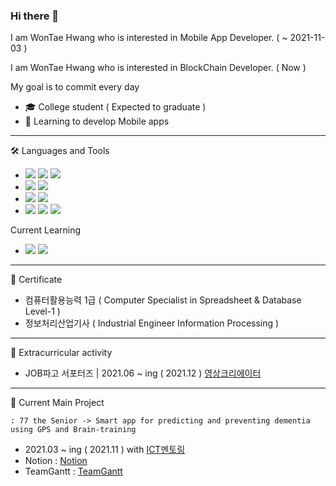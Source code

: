 ### Hi there 👋

I am WonTae Hwang who is interested in Mobile App Developer. ( ~ 2021-11-03 )

I am WonTae Hwang who is interested in BlockChain Developer. ( Now )

My goal is to commit every day

- 🎓 College student ( Expected to graduate )
- 🌱 Learning to develop Mobile apps

---

🛠 Languages and Tools

- <img src="https://img.shields.io/badge/Python-3766AB?style=flat-square&logo=Python&logoColor=white"/></a>
<img src="https://img.shields.io/badge/Java-007396?style=flat-square&logo=Java&logoColor=white"/></a>
<img src="https://img.shields.io/badge/Android-3DDC84?style=flat-square&logo=Android&logoColor=white"/></a>
- <img src="https://img.shields.io/badge/Windows-0078D6?style=flat-square&logo=Windows&logoColor=white"/></a>
<img src="https://img.shields.io/badge/Linux-FF0000?style=flat-square&logo=Linux&logoColor=white"/></a>
- <img src="https://img.shields.io/badge/Firebase-FFCA28?style=flat-square&logo=Firebase&logoColor=white"/></a>
<img src="https://img.shields.io/badge/MySQL-4479A1?style=flat-square&logo=MySQL&logoColor=white"/></a>
- <img src="https://img.shields.io/badge/Notion-000000?style=flat-square&logo=Notion&logoColor=white"/></a>
<img src="https://img.shields.io/badge/Git-F05032?style=flat-square&logo=Git&logoColor=white"/></a>
<img src="https://img.shields.io/badge/Slack-4A154B?style=flat-square&logo=Slack&logoColor=white"/></a>

Current Learning
- <img src="https://img.shields.io/badge/Javascript-F7DF1E?style=flat-square&logo=Slack&logoColor=white"/></a>
<img src="https://img.shields.io/badge/Solidity-363636?style=flat-square&logo=Slack&logoColor=white"/></a>

---

📜 Certificate

- 컴퓨터활용능력 1급 ( Computer Specialist in Spreadsheet & Database Level-1 )
- 정보처리산업기사 ( Industrial Engineer Information Processing )

---

💪 Extracurricular activity

- JOB파고 서포터즈 | 2021.06 ~ ing ( 2021.12 ) [영상크리에이터](https://coding1998.tistory.com/category/%EC%98%81%EC%83%81%ED%8E%B8%EC%A7%91)

---

📝 Current Main Project

    : 77 the Senior -> Smart app for predicting and preventing dementia using GPS and Brain-training
- 2021.03 ~ ing ( 2021.11 ) with [ICT멘토링](https://www.hanium.or.kr/portal/index.do)
- Notion : [Notion](https://www.notion.so/8bed43b5c040436db8bc28af704163f0?v=74646b09f6ff4957b3e0c7c62024d928)
- TeamGantt : [TeamGantt](https://prod.teamgantt.com/gantt/schedule/?ids=2616664#&ids=2616664&user=&custom=&company=&hide_completed=false&date_filter=&color_filter=)

<!--
**Ferv0r2/Ferv0r2** is a ✨ _special_ ✨ repository because its `README.md` (this file) appears on your GitHub profile.

Here are some ideas to get you started:

- 🔭 I’m currently working on ...
- 🌱 I’m currently learning ...
- 👯 I’m looking to collaborate on ...
- 🤔 I’m looking for help with ...
- 💬 Ask me about ...
- 📫 How to reach me: ...
- 😄 Pronouns: ...
- ⚡ Fun fact: ...
-->
